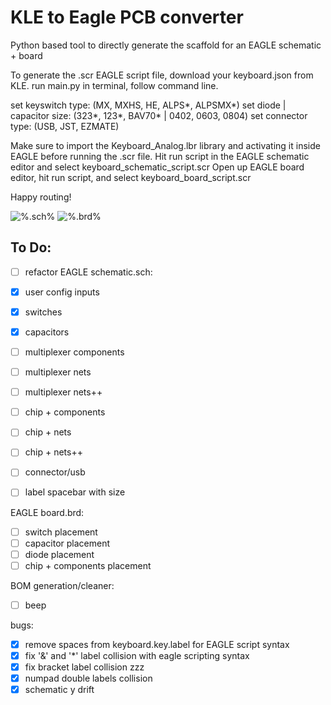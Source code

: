 # KLE to Eagle PCB converter

Python based tool to directly generate the scaffold for an EAGLE schematic + board

To generate the .scr EAGLE script file, download your keyboard.json from KLE.
run main.py in terminal, follow command line.

set keyswitch type:            (MX, MXHS, HE, ALPS*, ALPSMX*)
set diode | capacitor size:    (323*, 123*, BAV70* | 0402, 0603, 0804)
set connector type:            (USB, JST, EZMATE)

Make sure to import the Keyboard_Analog.lbr library and activating it inside EAGLE before running the .scr file.
Hit run script in the EAGLE schematic editor and select keyboard_schematic_script.scr
Open up EAGLE board editor, hit run script, and select keyboard_board_script.scr

Happy routing!


![%.sch%](https://i.imgur.com/ZOlMPaJ.png)
![%.brd%](https://i.imgur.com/HAYMNlP.png)





## To Do:
- [ ] refactor
EAGLE schematic.sch:

- [x] user config inputs 
- [x] switches
- [x] capacitors
- [ ] multiplexer components
- [ ] multiplexer nets
- [ ] multiplexer nets++
- [ ] chip + components
- [ ] chip + nets
- [ ] chip + nets++
- [ ] connector/usb
- [ ] label spacebar with size

EAGLE board.brd:

- [ ] switch placement
- [ ] capacitor placement
- [ ] diode placement
- [ ] chip + components placement

 BOM generation/cleaner:
- [ ] beep

bugs:
- [x] remove spaces from keyboard.key.label for EAGLE script syntax
- [x] fix '&' and '*' label collision with eagle scripting syntax
- [x] fix bracket label collision zzz
- [x] numpad double labels collision
- [x] schematic y drift